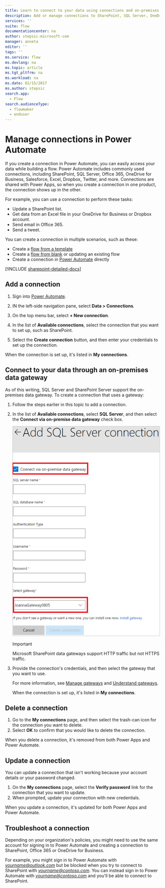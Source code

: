 ```yaml
---
title: Learn to connect to your data using connections and on-premises data gateways | Microsoft Docs
description: Add or manage connections to SharePoint, SQL Server, OneDrive for Business, Salesforce, Office 365, OneDrive, Dropbox, Twitter, Google Drive, and more
services: ''
suite: flow
documentationcenter: na
author: stepsic-microsoft-com
manager: anneta
editor: ''
tags: ''
ms.service: flow
ms.devlang: na
ms.topic: article
ms.tgt_pltfrm: na
ms.workload: na
ms.date: 02/15/2017
ms.author: stepsic
search.app: 
  - Flow
search.audienceType: 
  - flowmaker
  - enduser
---
```

# Manage connections in Power Automate

If you create a connection in Power Automate, you can easily access your data while building a flow. Power Automate includes commonly used connections, including SharePoint, SQL Server, Office 365, OneDrive for Business, Salesforce, Excel, Dropbox, Twitter, and more. Connections are shared with Power Apps, so when you create a connection in one product, the connection shows up in the other.

For example, you can use a connection to perform these tasks:

* Update a SharePoint list.
* Get data from an Excel file in your OneDrive for Business or Dropbox account.
* Send email in Office 365.
* Send a tweet.

You can create a connection in multiple scenarios, such as these:

* Create a [flow from a template](get-started-logic-template.md)
* Create a [flow from blank](get-started-logic-flow.md) or updating an existing flow
* Create a connection in [Power Automate][1] directly

[!INCLUDE [sharepoint-detailed-docs](includes/sharepoint-detailed-docs.md)]

## Add a connection

1. Sign into [Power Automate][1].
2. IN the left-side navigation pane, select **Data > Connections**.

3. On the top menu bar, select **+ New connection**.
4. In the list of **Available connections**, select the connection that you want to set up, such as SharePoint.
5. Select the **Create connection** button, and then enter your credentials to set up the connection.

When the connection is set up, it's listed in **My connections**.

## Connect to your data through an on-premises data gateway

As of this writing, SQL Server and SharePoint Server support the on-premises data gateway. To create a connection that uses a gateway:

1. Follow the steps earlier in this topic to add a connection.
1. In the list of **Available connections**, select **SQL Server**, and then select the **Connect via on-premise data gateway** check box.

    ![Select gateway](./media/add-manage-connections/select-gateway.png)

   > [!IMPORTANT]
   > Microsoft SharePoint data gateways support HTTP traffic but not HTTPS traffic.
1. Provide the connection's credentials, and then select the gateway that you want to use.

    For more information, see [Manage gateways](gateway-manage.md) and [Understand gateways](gateway-reference.md).

    When the connection is set up, it's listed in **My connections**.

## Delete a connection

1. Go to the **My connections** page, and then select the trash-can icon for the connection you want to delete.
1. Select **OK** to confirm that you would like to delete the connection.

When you delete a connection, it's removed from both Power Apps and Power Automate.

## Update a connection

You can update a connection that isn't working because your account details or your password changed.

1. On the **My connections** page, select the **Verify password** link for the connection that you want to update.
1. When prompted, update your connection with new credentials.

When you update a connection, it's updated for both Power Apps and Power Automate.

## Troubleshoot a connection

Depending on your organization's policies, you might need to use the same account for signing in to Power Automate and creating a connection to SharePoint, Office 365 or OneDrive for Business.

For example, you might sign in to Power Automate with *yourname@outlook.com* but be blocked when you try to connect to SharePoint with *yourname@contoso.com*. You can instead sign in to Power Automate with *yourname@contoso.com* and you'll be able to connect to SharePoint.

<!--Reference links in article-->
[1]: https://flow.microsoft.com
